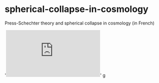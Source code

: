 # spherical-collapse-in-cosmology
Press-Schechter theory and spherical collapse in cosmology (in French) 

'![](https://github.com/brahim-h/spherical-collapse-in-cosmology/blob/Projets-de-cosmologie/formation_hierarchique.pdf)'
g
